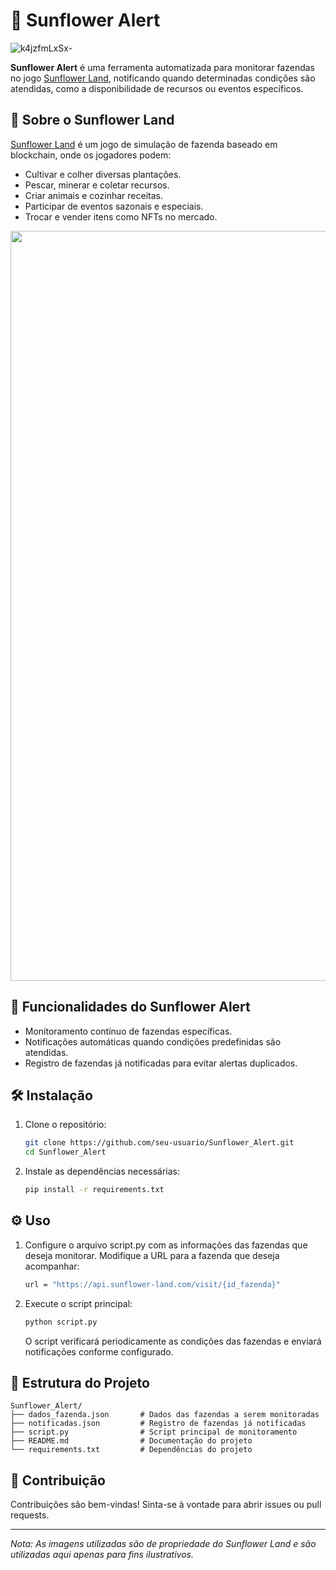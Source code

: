 
# 🌻 Sunflower Alert
![k4jzfmLxSx-](https://github.com/user-attachments/assets/f4098693-f0f3-4fe3-99a4-5bc26ad338e6)

**Sunflower Alert** é uma ferramenta automatizada para monitorar fazendas no jogo [Sunflower Land](https://sunflower-land.com/), notificando quando determinadas condições são atendidas, como a disponibilidade de recursos ou eventos específicos.

## 🧭 Sobre o Sunflower Land

[Sunflower Land](https://sunflower-land.com/) é um jogo de simulação de fazenda baseado em blockchain, onde os jogadores podem:

- Cultivar e colher diversas plantações.
- Pescar, minerar e coletar recursos.
- Criar animais e cozinhar receitas.
- Participar de eventos sazonais e especiais.
- Trocar e vender itens como NFTs no mercado.

<p align="center">
  <img src="https://github.com/user-attachments/assets/8e7a5a73-834e-4fbf-9b2d-967ca84f0606" alt="farm b4df88b0" width="1200"/>
</p>



## 🚀 Funcionalidades do Sunflower Alert

- Monitoramento contínuo de fazendas específicas.
- Notificações automáticas quando condições predefinidas são atendidas.
- Registro de fazendas já notificadas para evitar alertas duplicados.

## 🛠️ Instalação

1. Clone o repositório:

   ```bash
   git clone https://github.com/seu-usuario/Sunflower_Alert.git
   cd Sunflower_Alert
   ```

2. Instale as dependências necessárias:

   ```bash
   pip install -r requirements.txt
   ```

## ⚙️ Uso

1. Configure o arquivo script.py com as informações das fazendas que deseja monitorar. Modifique a URL para a fazenda que deseja acompanhar:

   ```bash
   url = "https://api.sunflower-land.com/visit/{id_fazenda}"
    ```

2. Execute o script principal:

   ```bash
   python script.py
   ```

   O script verificará periodicamente as condições das fazendas e enviará notificações conforme configurado.

## 📁 Estrutura do Projeto

```
Sunflower_Alert/
├── dados_fazenda.json       # Dados das fazendas a serem monitoradas
├── notificadas.json         # Registro de fazendas já notificadas
├── script.py                # Script principal de monitoramento
├── README.md                # Documentação do projeto
└── requirements.txt         # Dependências do projeto
```

## 🤝 Contribuição

Contribuições são bem-vindas! Sinta-se à vontade para abrir issues ou pull requests.

---

*Nota: As imagens utilizadas são de propriedade do Sunflower Land e são utilizadas aqui apenas para fins ilustrativos.*
